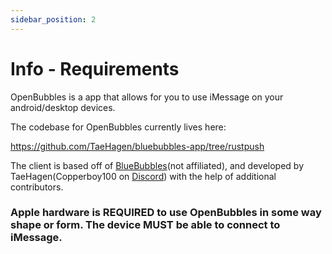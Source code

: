 ```yaml
---
sidebar_position: 2
---
```

# Info - Requirements

OpenBubbles is a app that allows for you to use iMessage on your 
android/desktop devices.

The codebase for OpenBubbles currently lives here:

https://github.com/TaeHagen/bluebubbles-app/tree/rustpush

The client is based off of [BlueBubbles](https://bluebubbles.app/)(not affiliated), and developed by TaeHagen(Copperboy100 on [Discord](https://discord.gg/98fWS4AQqN)) with the help of additional contributors.

### Apple hardware is REQUIRED to use OpenBubbles in some way shape or form. The device MUST be able to connect to iMessage.


